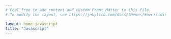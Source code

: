 ```yaml
---
# Feel free to add content and custom Front Matter to this file.
# To modify the layout, see https://jekyllrb.com/docs/themes/#overriding-theme-defaults

layout: home-javascript
title: "Javascript"
---
```

